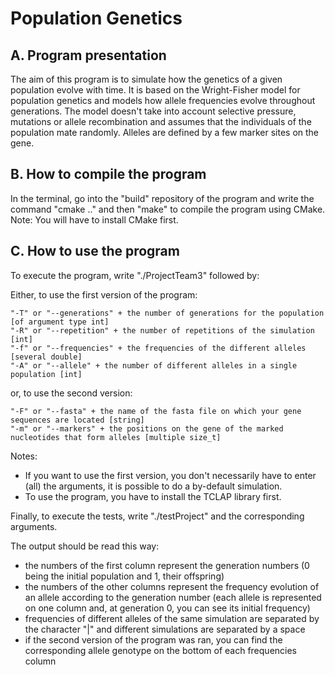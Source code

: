 # Population Genetics

## A. Program presentation

The aim of this program is to simulate how the genetics of a given population evolve with time.
It is based on the Wright-Fisher model for population genetics and models how allele frequencies evolve throughout generations.
The model doesn't take into account selective pressure, mutations or allele recombination and assumes that the individuals
of the population mate randomly. Alleles are defined by a few marker sites on the gene.

## B. How to compile the program

In the terminal, go into the "build" repository of the program and write the command "cmake .." and then "make" to compile the program using CMake.
Note: You will have to install CMake first.


## C. How to use the program

To execute the program, write "./ProjectTeam3" followed by:

Either, to use the first version of the program:

    "-T" or "--generations" + the number of generations for the population [of argument type int]
    "-R" or "--repetition" + the number of repetitions of the simulation [int]
    "-f" or "--frequencies" + the frequencies of the different alleles [several double]
    "-A" or "--allele" + the number of different alleles in a single population [int]

or, to use the second version:

    "-F" or "--fasta" + the name of the fasta file on which your gene sequences are located [string]
    "-m" or "--markers" + the positions on the gene of the marked nucleotides that form alleles [multiple size_t]

Notes:

- If you want to use the first version, you don't necessarily have to enter (all) the arguments, it is possible to do a by-default simulation.
- To use the program, you have to install the TCLAP library first.

Finally, to execute the tests, write "./testProject" and the corresponding arguments.

The output should be read this way:

- the numbers of the first column represent the generation numbers (0 being the initial population and 1, their offspring)
- the numbers of the other columns represent the frequency evolution of an allele according to the generation number (each allele is represented on one column and, at generation 0, you can see its initial frequency)
- frequencies of different alleles of the same simulation are separated by the character "|" and different simulations are separated by a space
- if the second version of the program was ran, you can find the corresponding allele genotype on the bottom of each frequencies column
